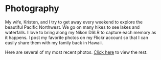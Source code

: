 # Photography
My wife, Kristen, and I try to get away every weekend to explore the beautiful Pacific Northwest. We go on many hikes to see lakes and waterfalls. I love to bring along my Nikon DSLR to capture each memory as it happens. I post my favorite photos on my Flickr account so that I can easily share them with my family back in Hawaii.

Here are several of my most recent photos. [Click here](https://www.flickr.com/photos/77226941@N04/) to view the rest.
